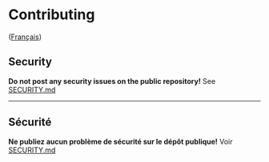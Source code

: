 # Contributing

([Français](#comment-contribuer))

## Security

**Do not post any security issues on the public repository!** See [SECURITY.md](SECURITY.md)

______________________

## Sécurité

**Ne publiez aucun problème de sécurité sur le dépôt publique!** Voir [SECURITY.md](SECURITY.md)
